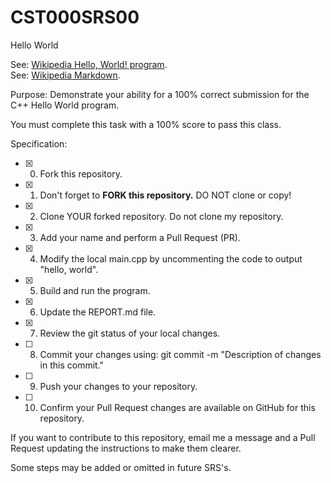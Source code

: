 # CST000SRS00
Hello World

See: [Wikipedia Hello, World! program](https://en.wikipedia.org/wiki/%22Hello,_World!%22_program).  
See: [Wikipedia Markdown](https://en.wikipedia.org/wiki/Markdown).  

Purpose: 
Demonstrate your ability for a 100% correct submission for the C++ Hello World program.  

You must complete this task with a 100% score to pass this class.  

Specification:  

- [X] 0. Fork this repository.    
- [X] 1. Don't forget to **FORK this repository.**  DO NOT clone or copy!  
- [X] 2. Clone YOUR forked repository. Do not clone my repository.  
- [X] 3. Add your name and perform a Pull Request (PR).  
- [X] 4. Modify the local main.cpp by uncommenting the code to output "hello, world".  
- [X] 5. Build and run the program.  
- [X] 6. Update the REPORT.md file.  
- [X] 7. Review the git status of your local changes.  
- [ ] 8. Commit your changes using: git commit -m "Description of changes in this commit."  
- [ ] 9. Push your changes to your repository.  
- [ ] 10. Confirm your Pull Request changes are available on GitHub for this repository.  

If you want to contribute to this repository, email me a message and a Pull Request updating the instructions to make them clearer.  

Some steps may be added or omitted in future SRS's.  

###  
